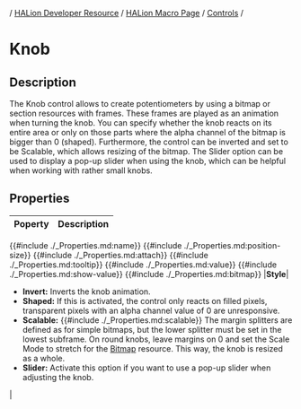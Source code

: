 / [HALion Developer Resource](../../HALion-Developer-Resource.md) / [HALion Macro Page](./HALion-Macro-Page.md) / [Controls](./Controls.md) /

# Knob

## Description

The Knob control allows to create potentiometers by using a bitmap or section resources with frames. These frames are played as an animation when turning the knob. You can specify whether the knob reacts on its entire area or only on those parts where the alpha channel of the bitmap is bigger than 0 (shaped). Furthermore, the control can be inverted and set to be Scalable, which allows resizing of the bitmap. The Slider option can be used to display a pop-up slider when using the knob, which can be helpful when working with rather small knobs.

## Properties

|Poperty|Description|
|:-|:-|
{{#include ./_Properties.md:name}}
{{#include ./_Properties.md:position-size}}
{{#include ./_Properties.md:attach}}
{{#include ./_Properties.md:tooltip}}
{{#include ./_Properties.md:value}}
{{#include ./_Properties.md:show-value}}
{{#include ./_Properties.md:bitmap}}
|**Style**|<ul><li>**Invert:** Inverts the knob animation.</li><li>**Shaped:** If this is activated, the control only reacts on filled pixels, transparent pixels with an alpha channel value of 0 are unresponsive.</li><li>**Scalable:** {{#include ./_Properties.md:scalable}} The margin splitters are defined as for simple bitmaps, but the lower splitter must be set in the lowest subframe. On round knobs, leave margins on 0 and set the Scale Mode to stretch for the [Bitmap](./Bitmap.md) resource. This way, the knob is resized as a whole.</li><li>**Slider:** Activate this option if you want to use a pop-up slider when adjusting the knob.</li></ul>|
